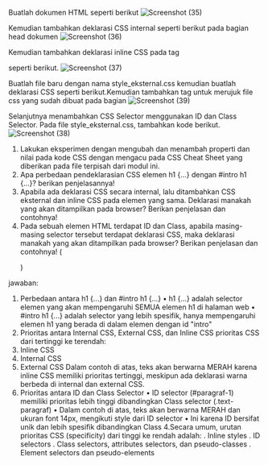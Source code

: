 Buatlah dokumen HTML seperti berikut
![Screenshot (35)](https://github.com/user-attachments/assets/8ca90a5b-c590-4849-8751-a946922953ba)

Kemudian tambahkan deklarasi CSS internal seperti berikut pada bagian head dokumen
![Screenshot (36)](https://github.com/user-attachments/assets/31ac7e82-1fa1-4e1c-a19b-88c8f945a3f1)

Kemudian tambahkan deklarasi inline CSS pada tag <p> seperti berikut.
![Screenshot (37)](https://github.com/user-attachments/assets/a9c3ac1a-912e-4bc9-bb1d-51cf33cff02d)

Buatlah file baru dengan nama style_eksternal.css kemudian buatlah deklarasi CSS seperti berikut.Kemudian tambahkan tag <link> untuk merujuk file css yang sudah dibuat pada bagian <head>
![Screenshot (39)](https://github.com/user-attachments/assets/bae046e0-63d6-41d3-a8c7-500fbccfffff)

Selanjutnya menambahkan CSS Selector menggunakan ID dan Class Selector. Pada file
style_eksternal.css, tambahkan kode berikut.
![Screenshot (38)](https://github.com/user-attachments/assets/8f6f62d7-078e-483b-bb7e-8a315f53cd77)

1. Lakukan eksperimen dengan mengubah dan menambah properti dan nilai pada kode CSS
dengan mengacu pada CSS Cheat Sheet yang diberikan pada file terpisah dari modul ini.
2. Apa perbedaan pendeklarasian CSS elemen h1 {...} dengan #intro h1 {...}? berikan
penjelasannya!
3. Apabila ada deklarasi CSS secara internal, lalu ditambahkan CSS eksternal dan inline CSS pada
elemen yang sama. Deklarasi manakah yang akan ditampilkan pada browser? Berikan
penjelasan dan contohnya!
4. Pada sebuah elemen HTML terdapat ID dan Class, apabila masing-masing selector tersebut
terdapat deklarasi CSS, maka deklarasi manakah yang akan ditampilkan pada browser?
Berikan penjelasan dan contohnya! ( <p id="paragraf-1" class="text-paragraf"> )

jawaban:
1.	Perbedaan antara h1 {...} dan #intro h1 {...}
   •	h1 {...} adalah selector elemen yang akan mempengaruhi SEMUA elemen h1 di halaman web
   •	#intro h1 {...} adalah selector yang lebih spesifik, hanya mempengaruhi elemen h1 yang berada di dalam elemen dengan id "intro"
2.	Prioritas antara Internal CSS, External CSS, dan Inline CSS
   prioritas CSS dari tertinggi ke terendah:
   1.	Inline CSS
   2.	Internal CSS
   3.	External CSS
   Dalam contoh di atas, teks akan berwarna MERAH karena inline CSS memiliki prioritas tertinggi, meskipun ada deklarasi warna berbeda di internal dan external CSS.
3.	Prioritas antara ID dan Class Selector
   •	ID selector (#paragraf-1) memiliki prioritas lebih tinggi dibandingkan Class selector (.text-paragraf)
   •	Dalam contoh di atas, teks akan berwarna MERAH dan ukuran font 14px, mengikuti style dari ID selector
   •	Ini karena ID bersifat unik dan lebih spesifik dibandingkan Class
4.Secara umum, urutan prioritas CSS (specificity) dari tinggi ke rendah adalah:
   .	Inline styles
   .	ID selectors
   .	Class selectors, attributes selectors, dan pseudo-classes
   .	Element selectors dan pseudo-elements
